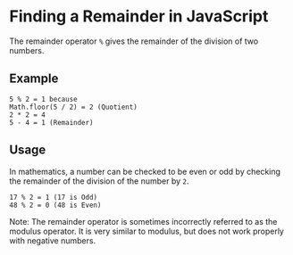 # Finding a Remainder in JavaScript
The remainder operator ```%``` gives the remainder of the division of two numbers.

## Example
```
5 % 2 = 1 because
Math.floor(5 / 2) = 2 (Quotient)
2 * 2 = 4
5 - 4 = 1 (Remainder)
```
## Usage
In mathematics, a number can be checked to be even or odd by checking the remainder of the division of the number by ```2```.
```
17 % 2 = 1 (17 is Odd)
48 % 2 = 0 (48 is Even)
```
Note: The remainder operator is sometimes incorrectly referred to as the modulus operator. It is very similar to modulus, but does not work properly with negative numbers.

